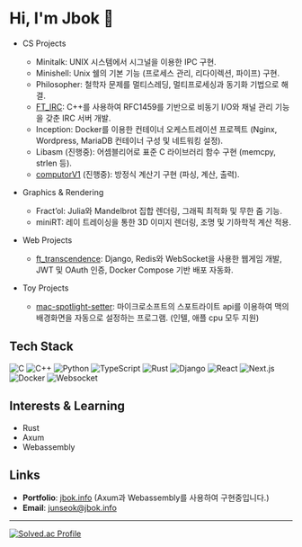 # Hi, I'm Jbok 👋

- CS Projects
  - Minitalk: UNIX 시스템에서 시그널을 이용한 IPC 구현.
  - Minishell: Unix 쉘의 기본 기능 (프로세스 관리, 리다이렉션, 파이프) 구현.
  - Philosopher: 철학자 문제를 멀티스레딩, 멀티프로세싱과 동기화 기법으로 해결.
  - [FT_IRC](https://github.com/YESHYUNGSEOK/IRC): C++를 사용하여 RFC1459를 기반으로 비동기 I/O와 채널 관리 기능을 갖춘 IRC 서버 개발.
  - Inception: Docker를 이용한 컨테이너 오케스트레이션 프로젝트 (Nginx, Wordpress, MariaDB 컨테이너 구성 및 네트워킹 설정).
  - Libasm (진행중): 어셈블리어로 표준 C 라이브러리 함수 구현 (memcpy, strlen 등).
  - [computorV1](https://github.com/bok000111/computorv1) (진행중): 방정식 계산기 구현 (파싱, 계산, 출력).

- Graphics & Rendering
  - Fract’ol: Julia와 Mandelbrot 집합 렌더링, 그래픽 최적화 및 무한 줌 기능.
  - miniRT: 레이 트레이싱을 통한 3D 이미지 렌더링, 조명 및 기하학적 계산 적용.

- Web Projects
  - [ft_transcendence](https://github.com/bok000111/ft_transcendence): Django, Redis와 WebSocket을 사용한 웹게임 개발, JWT 및 OAuth 인증, Docker Compose 기반 배포 자동화.

- Toy Projects
  - [mac-spotlight-setter](https://github.com/bok000111/MacSpotlightSetter): 마이크로소프트의 스포트라이트 api를 이용하여 맥의 배경화면을 자동으로 설정하는 프로그램. (인텔, 애플 cpu 모두 지원)

## Tech Stack

![C](https://img.shields.io/badge/C-A8B9CC?style=flat&logo=c&logoColor=white)
![C++](https://img.shields.io/badge/C++-00599C?style=flat&logo=c%2B%2B&logoColor=white)
![Python](https://img.shields.io/badge/Python-3776AB?style=flat&logo=python&logoColor=white)
![TypeScript](https://img.shields.io/badge/TypeScript-3178C6?style=flat&logo=typescript&logoColor=white)
![Rust](https://img.shields.io/badge/Rust-000000?style=flat&logo=rust&logoColor=white)
![Django](https://img.shields.io/badge/Django-092E20?style=flat&logo=django&logoColor=white)
![React](https://img.shields.io/badge/React-61DAFB?style=flat&logo=react&logoColor=black)
![Next.js](https://img.shields.io/badge/Next.js-000000?style=flat&logo=next.js&logoColor=white)
![Docker](https://img.shields.io/badge/Docker-2496ED?style=flat&logo=docker&logoColor=white)
![Websocket](https://img.shields.io/badge/WebSocket-00DDFF?style=flat&logo=websocket&logoColor=white)

## Interests & Learning

- Rust
- Axum
- Webassembly

## Links

- **Portfolio**: [jbok.info](https://jbok.info) (Axum과 Webassembly를 사용하여 구현중입니다.)
- **Email**: [junseok@jbok.info](mailto:junseok@jbok.info)

---
[![Solved.ac Profile](http://mazassumnida.wtf/api/v2/generate_badge?boj=bok000111)](https://solved.ac/bok000111/)
